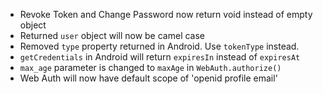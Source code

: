 - Revoke Token and Change Password now return void instead of empty object
- Returned `user` object will now be camel case
- Removed `type` property returned in Android. Use `tokenType` instead.
- `getCredentials` in Android will return `expiresIn` instead of `expiresAt`
- `max_age` parameter is changed to `maxAge` in `WebAuth.authorize()`
- Web Auth will now have default scope of 'openid profile email'

